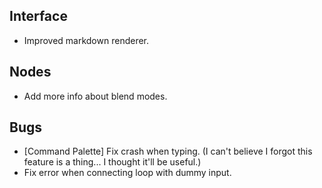 ## Interface
- Improved markdown renderer.

## Nodes

- Add more info about blend modes.

## Bugs

- [Command Palette] Fix crash when typing. (I can't believe I forgot this feature is a thing... I thought it'll be useful.)
- Fix error when connecting loop with dummy input.
